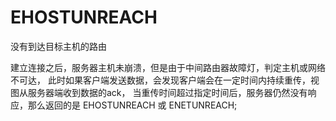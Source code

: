 # EHOSTUNREACH

没有到达目标主机的路由

建立连接之后，服务器主机未崩溃，但是由于中间路由器故障灯，判定主机或网络不可达，
此时如果客户端发送数据，会发现客户端会在一定时间内持续重传，视图从服务器端收到数据的ack，
当重传时间超过指定时间后，服务器仍然没有响应，那么返回的是 EHOSTUNREACH 或 ENETUNREACH;


